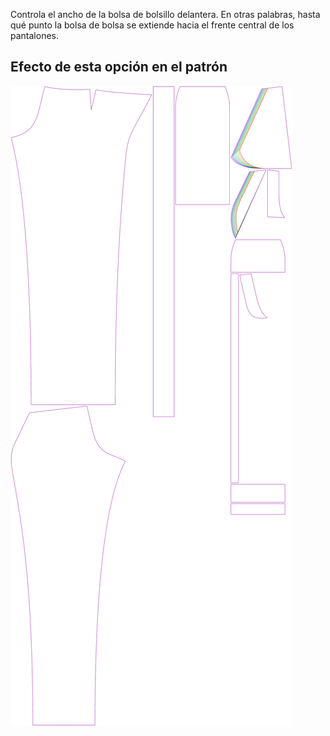 
Controla el ancho de la bolsa de bolsillo delantera. En otras palabras, hasta qué punto la bolsa de bolsa se extiende hacia el frente central de los pantalones.


## Efecto de esta opción en el patrón
![Esta imagen muestra el efecto de esta opción superponiendo varias variantes que tienen un valor diferente para esta opción](charlie_frontpocketwidth_sample.svg "Efecto de esta opción en el patrón")